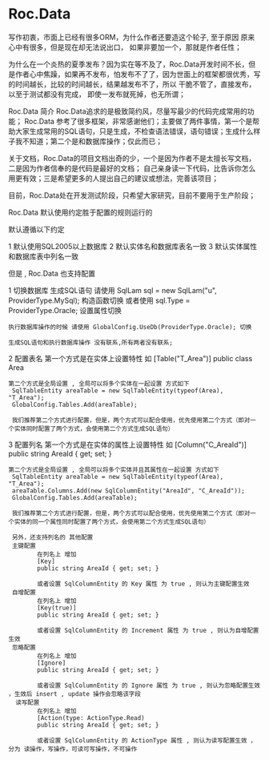# Roc.Data

写作初衷，市面上已经有很多ORM，为什么作者还要造这个轮子, 至于原因 原来心中有很多，但是现在却无法说出口，
如果非要加一个，那就是作者任性；

为什么在一个炎热的夏季发布？因为实在等不及了，Roc.Data开发时间不长，但是作者心中焦躁，如果再不发布，怕发布不了了，因为世面上的框架都很优秀，写的时间越长，比较的时间越长，结果越发布不了，所以 干脆不管了，直接发布，以至于测试都没有完成， 即使一发布就死掉，也无所谓；

Roc.Data 简介 Roc.Data追求的是极致简约风，尽量写最少的代码完成常用的功能； Roc.Data 参考了很多框架，非常感谢他们；主要做了两件事情，第一个是帮助大家生成常用的SQL语句，只是生成，不检查语法错误，语句错误；生成什么样子我不知道；第二个是和数据库操作；仅此而已；

关于文档，Roc.Data的项目文档出奇的少，一个是因为作者不是太擅长写文档，二是因为作者信奉的是代码是最好的文档；
自己亲身读一下代码，比告诉你怎么用更有效；三是希望更多的人提出自己的建议或想法，完善该项目；

目前，Roc.Data处在开发测试阶段，只希望大家研究，目前不要用于生产阶段；

Roc.Data 默认使用约定胜于配置的规则运行的

默认遵循以下约定

1 默认使用SQL2005以上数据库
2 默认实体名和数据库表名一致
3 默认实体属性和数据库表中列名一致

但是 , Roc.Data 也支持配置

1 切换数据库
	生成SQL语句 请使用 SqlLam<Area> sql = new SqlLam<Area>("u", ProviderType.MySql); 构造函数切换
	或者使用 sql.Type = ProviderType.Oracle; 设置属性切换

	执行数据库操作的时候 请使用 GlobalConfig.UseDb(ProviderType.Oracle); 切换

	生成SQL语句和执行数据库操作 没有联系,所有两者没有联系;

2 配置表名
	第一个方式是在实体上设置特性 如
	[Table("T_Area")]
    public class Area

	第二个方式是全局设置 , 全局可以将多个实体在一起设置 方式如下
	 SqlTableEntity areaTable = new SqlTableEntity(typeof(Area), "T_Area");
     GlobalConfig.Tables.Add(areaTable);

	 我们推荐第二个方式进行配置，但是，两个方式可以配合使用，优先使用第二个方式（即对一个实体同时配置了两个方式，会使用第二个方式生成SQL语句）

3 配置列名
	第一个方式是在实体的属性上设置特性 如
	[Column("C_AreaId")]
    public string AreaId { get; set; }

	第二个方式是全局设置 , 全局可以将多个实体并且其属性在一起设置 方式如下
	 SqlTableEntity areaTable = new SqlTableEntity(typeof(Area), "T_Area");
	 areaTable.Columns.Add(new SqlColumnEntity("AreaId", "C_AreaId"));
     GlobalConfig.Tables.Add(areaTable);

	 我们推荐第二个方式进行配置，但是，两个方式可以配合使用，优先使用第二个方式（即对一个实体的同一个属性同时配置了两个方式，会使用第二个方式生成SQL语句）

	 另外，还支持列名的 其他配置
	 主键配置 
			在列名上 增加 
			[Key]
			public string AreaId { get; set; }

			或者设置 SqlColumnEntity 的 Key 属性 为 true , 则认为主键配置生效
	 自增配置
			在列名上 增加 
			[Key(true)]
			public string AreaId { get; set; }

			或者设置 SqlColumnEntity 的 Increment 属性 为 true , 则认为自增配置生效
     忽略配置
		    在列名上 增加 
			[Ignore]
			public string AreaId { get; set; }

			或者设置 SqlColumnEntity 的 Ignore 属性 为 true , 则认为忽略配置生效 ，生效后 insert , update 操作会忽略该字段
	  读写配置
	        在列名上 增加 
			[Action(type: ActionType.Read)
			public string AreaId { get; set; }

			或者设置 SqlColumnEntity 的 ActionType 属性 , 则认为读写配置生效 ，分为 读操作，写操作，可读可写操作，不可操作
